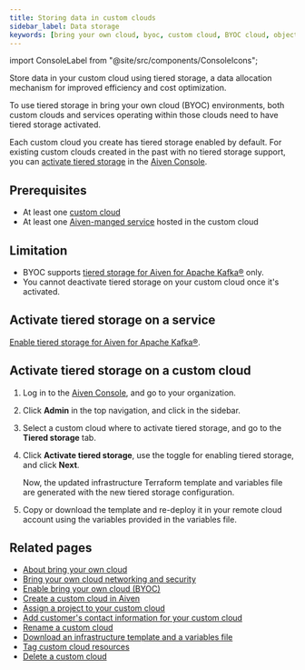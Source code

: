```yaml
---
title: Storing data in custom clouds
sidebar_label: Data storage
keywords: [bring your own cloud, byoc, custom cloud, BYOC cloud, object storage, tiered storage, S3 bucket, S3]
---
```


import ConsoleLabel from "@site/src/components/ConsoleIcons";

Store data in your custom cloud using tiered storage, a data allocation mechanism for improved efficiency and cost optimization.

To use tiered storage in bring your own cloud (BYOC) environments, both custom clouds and
services operating within those clouds need to have tiered storage activated.

Each custom cloud you create has tiered storage enabled by default. For existing custom
clouds created in the past with no tiered storage support, you can
[activate tiered storage](/docs/platform/howto/byoc/store-data#activate-tiered-storage-on-a-custom-cloud)
in the [Aiven Console](https://console.aiven.io/).

## Prerequisites

- At least one [custom cloud](/docs/platform/howto/byoc/create-custom-cloud)
- At least one [Aiven-manged service](/docs/platform/howto/create_new_service) hosted in
  the custom cloud

## Limitation

- BYOC supports
[tiered storage for Aiven for Apache Kafka®](/docs/products/kafka/howto/kafka-tiered-storage-get-started)
only.
- You cannot deactivate tiered storage on your custom cloud once it's activated.

## Activate tiered storage on a service

[Enable tiered storage for Aiven for Apache Kafka®](/docs/products/kafka/howto/enable-kafka-tiered-storage).

## Activate tiered storage on a custom cloud

1. Log in to the [Aiven Console](https://console.aiven.io/), and go to your organization.
1. Click **Admin** in the top navigation, and click <ConsoleLabel name="bringyourowncloud"/>
   in the sidebar.
1. Select a custom cloud where to activate tiered storage, and go to the **Tiered storage**
   tab.
1. Click **Activate tiered storage**, use the toggle for enabling tiered storage, and click
   **Next**.

   Now, the updated infrastructure Terraform template and variables file are generated with
   the new tiered storage configuration.

1. Copy or download the template and re-deploy it in your remote cloud account using the
   variables provided in the variables file.

## Related pages

-   [About bring your own cloud](/docs/platform/concepts/byoc)
-   [Bring your own cloud networking and security](/docs/platform/howto/byoc/networking-security)
-   [Enable bring your own cloud (BYOC)](/docs/platform/howto/byoc/enable-byoc)
-   [Create a custom cloud in Aiven](/docs/platform/howto/byoc/create-custom-cloud)
-   [Assign a project to your custom cloud](/docs/platform/howto/byoc/assign-project-custom-cloud)
-   [Add customer's contact information for your custom cloud](/docs/platform/howto/byoc/add-customer-info-custom-cloud)
-   [Rename a custom cloud](/docs/platform/howto/byoc/rename-custom-cloud)
-   [Download an infrastructure template and a variables file](/docs/platform/howto/byoc/download-infrastructure-template)
-   [Tag custom cloud resources](/docs/platform/howto/byoc/tag-custom-cloud-resources)
-   [Delete a custom cloud](/docs/platform/howto/byoc/delete-custom-cloud)
